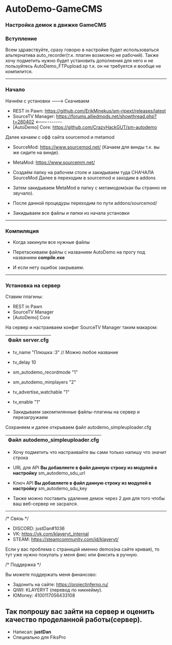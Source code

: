 # AutoDemo-GameCMS
<h3>Настройка демок в движке GameCMS</h3>

<h3>Вступление</h3>

Всем здравствуйте, сразу говорю в настройке будет использоваться альтернатива auto_recorder(т.к. плагин возможно не рабочий).
Также хочу подметить нужно будет установить дополнения для него и не пользуйтесь AutoDemo_FTPupload.sp т.к. он не требуется и вообще не компилится.

------------------------------------------------------------------------------------------------------------------------------------------------------

<h3>Начало</h3>

Начнём с установки ---> Скачиваем

- REST in Pawn: https://github.com/ErikMinekus/sm-ripext/releases/latest
- SourceTV Manager: https://forums.alliedmods.net/showthread.php?t=280402       <----------
- [AutoDemo] Core: https://github.com/CrazyHackGUT/sm-autodemo

Далее качаем с офф сайта sourcemod и metamod

- SourceMod: https://www.sourcemod.net/ (Качаем для винды т.к. вы же сидите на винде).
- MetaMod: https://www.sourcemm.net/

- Создаём папку на рабочем столе и закидываем туда СНАЧАЛА SourceMod Далее в переходим в sourcemod и заходим в addons

- Затем закидываем MetaMod в папку с метамодом(как бы странно не звучало).                  
                                                                                          
- После данной процедуры переходим по пути addons/sourcemod/                                
                                                                                          
- Закидываем все файлы и папки из начала установки                                          

-------------------------------------------------------------------------------------------------------------------------------------------------------

<h3>Компиляция</h3>

- Когда закинули все нужные файлы

- Перетаскиваем файлы с названием AutoDemo на прогу под названием <b>compile.exe</b>

- И если нету ошибок закрываем.

--------------------------------------------------------------------------------------------------------------------------------------------------------

<h3>Установка на сервер</h3>

Ставим плагины:

- REST in Pawn
- SourceTV Manager
- [AutoDemo] Core

На сервер и настраиваем конфиг SourceTV Manager таким макаром:

|Файл server.cfg|
|---------------|
- tv_name "Плюшка :3" // Можно любое название
- tv_delay 10
- sm_autodemo_recordmode "1"
- sm_autodemo_minplayers "2"
- tv_advertise_watchable "1"
- tv_enable "1"

- Закидываем закомпилянные файлы-плагины на сервер и перезагружаем

Сохраняем и далее открываем файл autodemo_simpleuploader.cfg

|Файл autodemo_simpleuploader.cfg|
|--------------------------------|

- Хочу подметить что настраивайте вы сами только напишу что значит строка

- URL для API <b>Вы добавляете в файл данную строку из модулей в настройку</b> sm_autodemo_sdu_url

- Ключ API <b>Вы добавляете в файл данную строку из модулей в настройку</b> sm_autodemo_sdu_key

- Также можно поставить удаление демок через 2 дня для того чтобы ваш веб-сервер не засрался.

----------------------------------------------------------------------------------------------------------------------------------------------

/* Связь */

- DISCORD: justDan#1036
- VK: https://vk.com/klayeryt_internal
- STEAM: https://steamcommunity.com/id/klayeryt/

Если у вас проблема с страницой именно demos(на сайте кривая), то тут уже нужно покупать у меня фикс или фиксить в ручную.

/* Поддержка */

Вы можете поддержать меня финансово:

- Задонить на сайте: https://projectinferno.ru/
- QIWI: KLAYERYT (перевод по никнейму).
- ЮMoney: 4100117056433108

Так попрошу вас зайти на сервер и оценить качество проделанной работы(сервер).
-----------------------------------------------------------------------------------------------------------------------------------------------

- Написал: <b>justDan</b>
- Специально для FiksPro 
